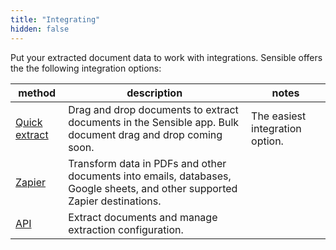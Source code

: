 ```yaml
---
title: "Integrating"
hidden: false
---
```


Put your extracted document data to work with integrations. Sensible offers the the following integration options: 

| method                     | description                                                  | notes                           |
| -------------------------- | ------------------------------------------------------------ | ------------------------------- |
| [Quick extract](doc:excel) | Drag and drop documents to extract documents in the Sensible app. Bulk document drag and drop coming soon. | The easiest integration option. |
| [Zapier](doc:zapier)       | Transform data in PDFs and other documents into emails, databases, Google sheets, and other supported Zapier destinations. |                                 |
| [API](doc:quickstart)      | Extract documents and manage extraction configuration.       |                                 |
